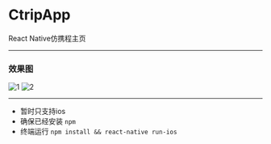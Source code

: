 # CtripApp
React Native仿携程主页

----

### 效果图
![1](http://7xsuki.com2.z0.glb.clouddn.com/16-5-9/60892729.jpg)
![2](http://7xsuki.com2.z0.glb.clouddn.com/16-5-9/91092464.jpg)

----
* 暂时只支持ios
* 确保已经安装 ```npm```
* 终端运行 ```npm install && react-native run-ios```
